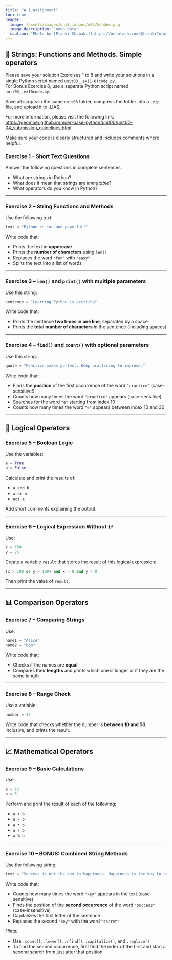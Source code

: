 ```yaml
---
title: "A | Assignment"
toc: true
header:
  image: /assets/images/unit_images/u03/header.png
  image_description: "neon data"
  caption: "Photo by [Franki Chamaki](https://unsplash.com/@franki?utm_source=unsplash&amp;utm_medium=referral&amp;utm_content=creditCopyText) [from unsplash](https://unsplash.com/s/photos/data?utm_source=unsplash&amp;utm_medium=referral&amp;utm_content=creditCopyText)"
---
```


## 🧹 Strings: Functions and Methods. Simple operators

Please save your solution Exercises 1 to 8 and write your solutions in a single Python script named `unit03__ex(1-8)code.py`.  
For Bonus Exercise 8, use a separate Python script named `unit03__ex10code.py`.

Save all scripts in the same `unit03` folder, compress the folder into a `.zip` file, and upload it to ILIAS.

For more information, please visit the following link:  
https://geomoer.github.io/moer-base-python/unit00/unit00-04_submission_guidelines.html

Make sure your code is clearly structured and includes comments where helpful.

### Exercise 1 – Short Text Questions

Answer the following questions in complete sentences:

* What are strings in Python?
* What does it mean that strings are *immutable*?
* What operators do you know in Python?

---

### Exercise 2 – String Functions and Methods

Use the following text:

```python
text = "Python is fun and powerful!"
```

Write code that:

* Prints the text in **uppercase**
* Prints the **number of characters** using `len()`
* Replaces the word `"fun"` with `"easy"`
* Splits the text into a list of words

---

### Exercise 3 – `len()` and `print()` with multiple parameters

Use this string:

```python
sentence = "Learning Python is exciting"
```

Write code that:

* Prints the sentence **two times in one line**, separated by a space
* Prints the **total number of characters** in the sentence (including spaces)

---

### Exercise 4 – `find()` and `count()` with optional parameters

Use this string:

```python
quote = "Practice makes perfect. Keep practicing to improve."
```

Write code that:

* Finds the **position** of the first occurrence of the word `"practice"` (case-sensitive!)
* Counts how many times the word `"practice"` appears (case-sensitive)
* Searches for the word `"e"` starting from index 10
* Counts how many times the word `"e"` appears between index 10 and 30

---

## 🧠 Logical Operators

### Exercise 5 – Boolean Logic

Use the variables:

```python
a = True
b = False
```

Calculate and print the results of:

* `a and b`
* `a or b`
* `not a`

Add short comments explaining the output.

---

### Exercise 6 – Logical Expression Without `if`

Use:

```python
x = 150
y = 25
```

Create a variable `result` that stores the result of this logical expression:

```python
(x > 100 or y > 100) and x > 0 and y > 0
```

Then print the value of `result`.

---

## 📊 Comparison Operators

### Exercise 7 – Comparing Strings

Use:

```python
name1 = "Alice"
name2 = "Bob"
```

Write code that:

* Checks if the names are **equal**
* Compares their **lengths** and prints which one is longer or if they are the same length

---

### Exercise 8 – Range Check

Use a variable:

```python
number = 35
```

Write code that checks whether the number is **between 10 and 50**, inclusive, and prints the result.

---

## 📈 Mathematical Operators

### Exercise 9 – Basic Calculations

Use:

```python
a = 12
b = 5
```

Perform and print the result of each of the following:

* `a + b`
* `a - b`
* `a * b`
* `a / b`
* `a % b`

---

### Exercise 10 – BONUS: Combined String Methods

Use the following string:

```python
text = "Success is not the key to happiness. Happiness is the key to success."
```

Write code that:

* Counts how many times the word `"key"` appears in the text (case-sensitive)
* Finds the position of the **second occurrence** of the word `"success"` (case-insensitive)
* Capitalizes the first letter of the sentence
* Replaces the second `"key"` with the word `"secret"`

*Hints:*

* Use `.count()`, `.lower()`, `.rfind()`, `.capitalize()`, and `.replace()`
* To find the second occurrence, first find the index of the first and start a second search from just after that position
